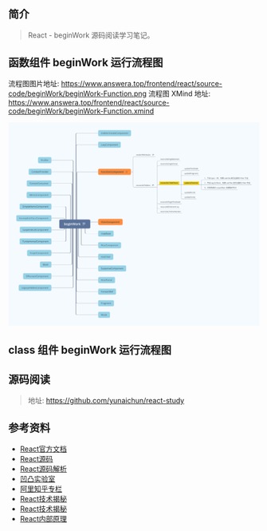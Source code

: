 ## 简介

> React - beginWork 源码阅读学习笔记。

## 函数组件 beginWork 运行流程图

流程图图片地址: https://www.answera.top/frontend/react/source-code/beginWork/beginWork-Function.png
流程图 XMind 地址: https://www.answera.top/frontend/react/source-code/beginWork/beginWork-Function.xmind

![beginWork-Function](./beginWork-Function.png)

## class 组件 beginWork 运行流程图


## 源码阅读

> 地址: https://github.com/yunaichun/react-study

## 参考资料

- [React官方文档](https://reactjs.org)
- [React源码](https://github.com/facebook/react/tree/8b2d3783e58d1acea53428a10d2035a8399060fe)
- [React源码解析](https://react.jokcy.me/)
- [凹凸实验室](https://aotu.io/notes/2020/11/12/react-indoor/index.html)
- [阿里知乎专栏](https://zhuanlan.zhihu.com/purerender)
- [React技术揭秘](https://react.iamkasong.com/)
- [React技术揭秘](https://react.iamkasong.com/)
- [React内部原理](http://tcatche.site/2017/07/react-internals-part-one-basic-rendering/)
